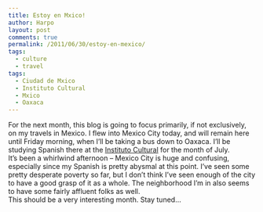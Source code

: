 ```yaml
---
title: Estoy en Mxico!
author: Harpo
layout: post
comments: true
permalink: /2011/06/30/estoy-en-mexico/
tags:
  - culture
  - travel
tags:
  - Ciudad de Mxico
  - Instituto Cultural
  - Mxico
  - Oaxaca
---
```

For the next month, this blog is going to focus primarily, if not exclusively, on my travels in Mexico. I flew into Mexico City today, and will remain here until Friday morning, when I&#8217;ll be taking a bus down to Oaxaca. I&#8217;ll be studying Spanish there at the <a href="http://icomexico.com" target="_blank">Instituto Cultural</a> for the month of July.  
It&#8217;s been a whirlwind afternoon &#8211; Mexico City is huge and confusing, especially since my Spanish is pretty abysmal at this point. I&#8217;ve seen some pretty desperate poverty so far, but I don&#8217;t think I&#8217;ve seen enough of the city to have a good grasp of it as a whole. The neighborhood I&#8217;m in also seems to have some fairly affluent folks as well.  
This should be a very interesting month. Stay tuned&#8230;